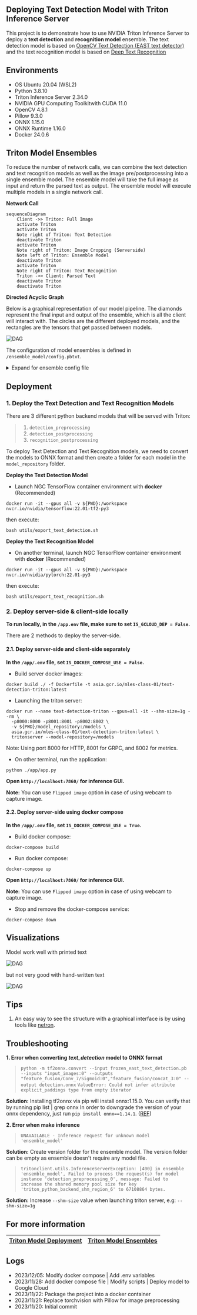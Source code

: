 ## Deploying Text Detection Model with Triton Inference Server

This project is to demonstrate how to use NVIDIA Triton Inference Server to deploy a **text detection** and **recognition model** ensemble. The text detection model is based on [OpenCV Text Detection (EAST text detector)](https://pyimagesearch.com/2018/08/20/opencv-text-detection-east-text-detector/) and the text recognition model is based on [Deep Text Recognition](https://github.com/clovaai/deep-text-recognition-benchmark/blob/master/README.md)

## Environments

- OS Ubuntu 20.04 (WSL2)
- Python 3.8.10
- Triton Inference Server 2.34.0
- NVIDIA GPU Computing Toolkitwith CUDA 11.0
- OpenCV 4.8.1
- Pillow 9.3.0
- ONNX 1.15.0
- ONNX Runtime 1.16.0
- Docker 24.0.6


## Triton Model Ensembles

To reduce the number of network calls, we can combine the text detection and text recognition models as well as the image pre/postprocessing into a single ensemble model. The ensemble model will take the full image as input and return the parsed text as output. The ensemble model will execute multiple models in a single network call.


**Network Call**

```mermaid
sequenceDiagram
    Client ->> Triton: Full Image
    activate Triton
    activate Triton
    Note right of Triton: Text Detection
    deactivate Triton
    activate Triton
    Note right of Triton: Image Cropping (Serverside)
    Note left of Triton: Ensemble Model
    deactivate Triton
    activate Triton
    Note right of Triton: Text Recognition
    Triton ->> Client: Parsed Text
    deactivate Triton
    deactivate Triton
```

**Directed Acyclic Graph**

Below is a graphical representation of our model pipeline. The diamonds represent the final input and output of the ensemble, which is all the client will interact with. The circles are the different deployed models, and the rectangles are the tensors that get passed between models.

![DAG](./docs/pics/TextDetection_DAG.png "Text Detection - DAG")

The configuration of model ensembles is defined in `/ensemble_model/config.pbtxt`.

<details>
<summary>Expand for ensemble config file</summary>

```
name: "ensemble_model"
platform: "ensemble"
max_batch_size: 0
input [
  {
    name: "input_image"
    data_type: TYPE_UINT8
    dims: [ -1, -1 ]
  }
]
output [
  {
    name: "recognized_text"
    data_type: TYPE_STRING
    dims: [ -1, -1 ]
  }
]

ensemble_scheduling {
  step [
    {
      model_name: "detection_preprocessing"
      model_version: -1
      input_map {
        key: "detection_preprocessing_input"
        value: "input_image"
      }
      output_map {
        key: "detection_preprocessing_output"
        value: "preprocessed_image"
      }
    },
    {
      model_name: "text_detection"
      model_version: -1
      input_map {
        key: "input_images:0"
        value: "preprocessed_image"
      }
      output_map {
        key: "feature_fusion/Conv_7/Sigmoid:0"
        value: "Sigmoid:0"
      },
      output_map {
        key: "feature_fusion/concat_3:0"
        value: "concat_3:0"
      }
    },
    {
      model_name: "detection_postprocessing"
      model_version: -1
      input_map {
        key: "detection_postprocessing_input_1"
        value: "Sigmoid:0"
      }
      input_map {
        key: "detection_postprocessing_input_2"
        value: "concat_3:0"
      }
      input_map {
        key: "detection_postprocessing_input_3"
        value: "preprocessed_image"
      }
      output_map {
        key: "detection_postprocessing_output"
        value: "cropped_images"
      }
    },
    {
      model_name: "text_recognition"
      model_version: -1
      input_map {
        key: "input.1"
        value: "cropped_images"
      }
      output_map {
        key: "307"
        value: "recognition_output"
      }
    },
    {
      model_name: "recognition_postprocessing"
      model_version: -1
      input_map {
        key: "recognition_postprocessing_input"
        value: "recognition_output"
      }
      output_map {
        key: "recognition_postprocessing_output"
        value: "recognized_text"
      }
    }
  ]
}
```

</details>

## Deployment
### 1. Deploy the Text Detection and Text Recognition Models

There are 3 different python backend models that will be served with Triton:
>1. `detection_preprocessing`
>2. `detection_postprocessing`
>3. `recognition_postprocessing`

To deploy Text Detection and Text Recognition models, we need to convert the models to ONNX format and then create a folder for each model in the `model_repository` folder.

**Deploy the Text Detection Model**

- Launch NGC TensorFlow container environment with **docker** (Recommended)

`docker run -it --gpus all -v ${PWD}:/workspace nvcr.io/nvidia/tensorflow:22.01-tf2-py3`

then execute:

`bash utils/export_text_detection.sh`

**Deploy the Text Recognition Model**

- On another terminal, launch NGC TensorFlow container environment with **docker** (Recommended)

`docker run -it --gpus all -v ${PWD}:/workspace nvcr.io/nvidia/pytorch:22.01-py3`

then execute:

`bash utils/export_text_recognition.sh`


### 2. Deploy server-side & client-side locally

**To run locally, in the `/app.env` file, make sure to set `IS_GCLOUD_DEP = False`.**

There are 2 methods to deploy the server-side.

#### 2.1. Deploy server-side and client-side separately

**In the `/app/.env` file, set `IS_DOCKER_COMPOSE_USE = False`.**

- Build server docker images:

```
docker build ./ -f Dockerfile -t asia.gcr.io/mles-class-01/text-detection-triton:latest
```

- Launching the triton server:

```
docker run --name text-detection-triton --gpus=all -it --shm-size=1g --rm \
  -p8000:8000 -p8001:8001 -p8002:8002 \
  -v ${PWD}/model_repository:/models \
  asia.gcr.io/mles-class-01/text-detection-triton:latest \
  tritonserver --model-repository=/models
```

Note: Using port 8000 for HTTP, 8001 for GRPC, and 8002 for metrics.

- On other terminal, run the application:

```
python ./app/app.py
```

**Open `http://localhost:7860/` for inference GUI.**

**Note:** You can use `Flipped image` option in case of using webcam to capture image.


#### 2.2. Deploy server-side using docker compose

**In the `/app/.env` file, set `IS_DOCKER_COMPOSE_USE = True`.**

- Build docker compose:

```
docker-compose build
```

- Run docker compose:

```
docker-compose up
```

**Open `http://localhost:7860/` for inference GUI.**

**Note:** You can use `Flipped image` option in case of using webcam to capture image.

- Stop and remove the docker-compose service:

```
docker-compose down
```

## Visualizations

Model work well with printed text

![DAG](./docs/pics/ref_1.png)


but not very good with hand-written text

![DAG](./docs/pics/ref_2.png)


## Tips

1. An easy way to see the structure with a graphical interface is by using tools like [netron](https://netron.app/).


## Troubleshooting

**1. Error when converting ***text_detection*** model to ONNX format**
>`python -m tf2onnx.convert --input frozen_east_text_detection.pb --inputs "input_images:0" --outputs "feature_fusion/Conv_7/Sigmoid:0","feature_fusion/concat_3:0" --output detection.onnx`
>`ValueError: Could not infer attribute explicit_paddings type from empty iterator`

**Solution:**
Installing tf2onnx via pip will install onnx:1.15.0. You can verify that by running pip list | grep onnx
In order to downgrade the version of your onnx dependency, just run `pip install onnx==1.14.1`. ([REF](https://github.com/onnx/tensorflow-onnx/issues/2262))

**2. Error when make inference**

>`UNAVAILABLE - Inference request for unknown model 'ensemble_model'`

**Solution:**
Create version folder for the ensemble model. The version folder can be empty as ensemble doesn't require any model file.

>`tritonclient.utils.InferenceServerException: [400] in ensemble 'ensemble_model', Failed to process the request(s) for model instance 'detection_preprocessing_0', message: Failed to increase the shared memory pool size for key 'triton_python_backend_shm_region_6' to 67108864 bytes.`

**Solution:**
Increase `--shm-size` value when launching triton server, e.g: `--shm-size=1g`


## For more information
| [Triton Model Deployment](https://github.com/triton-inference-server/tutorials/blob/main/Conceptual_Guide/Part_1-model_deployment/README.md) | [Triton Model Ensembles](https://github.com/triton-inference-server/tutorials/blob/main/Conceptual_Guide/Part_5-Model_Ensembles/README.md) |
| :--- | :--- |


## Logs

- 2023/12/05: Modify docker compose | Add .env variables
- 2023/11/28: Add docker compose file | Modify scripts | Deploy model to Google Cloud
- 2023/11/22: Package the project into a docker container
- 2023/11/21: Replace torchvision with Pillow for image preprocessing
- 2023/11/20: Initial commit